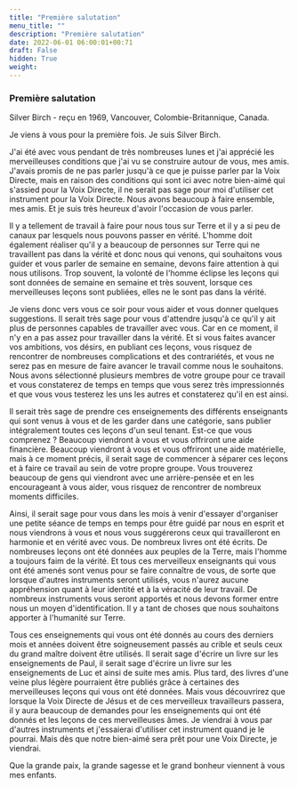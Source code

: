 ```yaml
---
title: "Première salutation"
menu_title: ""
description: "Première salutation"
date: 2022-06-01 06:00:01+00:71
draft: False
hidden: True
weight:
---
```

### Première salutation

Silver Birch - reçu en 1969, Vancouver, Colombie-Britannique, Canada.

Je viens à vous pour la première fois. Je suis Silver Birch.

J'ai été avec vous pendant de très nombreuses lunes et j'ai apprécié les merveilleuses conditions que j'ai vu se construire autour de vous, mes amis. J'avais promis de ne pas parler jusqu'à ce que je puisse parler par la Voix Directe, mais en raison des conditions qui sont ici avec notre bien-aimé qui s'assied pour la Voix Directe, il ne serait pas sage pour moi d'utiliser cet instrument pour la Voix Directe. Nous avons beaucoup à faire ensemble, mes amis. Et je suis très heureux d'avoir l'occasion de vous parler.

Il y a tellement de travail à faire pour nous tous sur Terre et il y a si peu de canaux par lesquels nous pouvons passer en vérité. L'homme doit également réaliser qu'il y a beaucoup de personnes sur Terre qui ne travaillent pas dans la vérité et donc nous qui venons, qui souhaitons vous guider et vous parler de semaine en semaine, devons faire attention à qui nous utilisons. Trop souvent, la volonté de l'homme éclipse les leçons qui sont données de semaine en semaine et très souvent, lorsque ces merveilleuses leçons sont publiées, elles ne le sont pas dans la vérité.

Je viens donc vers vous ce soir pour vous aider et vous donner quelques suggestions. Il serait très sage pour vous d'attendre jusqu'à ce qu'il y ait plus de personnes capables de travailler avec vous. Car en ce moment, il n'y en a pas assez pour travailler dans la vérité. Et si vous faites avancer vos ambitions, vos désirs, en publiant ces leçons, vous risquez de rencontrer de nombreuses complications et des contrariétés, et vous ne serez pas en mesure de faire avancer le travail comme nous le souhaitons. Nous avons sélectionné plusieurs membres de votre groupe pour ce travail et vous constaterez de temps en temps que vous serez très impressionnés et que vous vous testerez les uns les autres et constaterez qu'il en est ainsi.

Il serait très sage de prendre ces enseignements des différents enseignants qui sont venus à vous et de les garder dans une catégorie, sans publier intégralement toutes ces leçons d'un seul tenant. Est-ce que vous comprenez ? Beaucoup viendront à vous et vous offriront une aide financière. Beaucoup viendront à vous et vous offriront une aide matérielle, mais à ce moment précis, il serait sage de commencer à séparer ces leçons et à faire ce travail au sein de votre propre groupe. Vous trouverez beaucoup de gens qui viendront avec une arrière-pensée et en les encourageant à vous aider, vous risquez de rencontrer de nombreux moments difficiles.

Ainsi, il serait sage pour vous dans les mois à venir d'essayer d'organiser une petite séance de temps en temps pour être guidé par nous en esprit et nous viendrons à vous et nous vous suggérerons ceux qui travailleront en harmonie et en vérité avec vous. De nombreux livres ont été écrits. De nombreuses leçons ont été données aux peuples de la Terre, mais l'homme a toujours faim de la vérité. Et tous ces merveilleux enseignants qui vous ont été amenés sont venus pour se faire connaître de vous, de sorte que lorsque d'autres instruments seront utilisés, vous n'aurez aucune appréhension quant à leur identité et à la véracité de leur travail. De nombreux instruments vous seront apportés et nous devons former entre nous un moyen d'identification. Il y a tant de choses que nous souhaitons apporter à l'humanité sur Terre.

Tous ces enseignements qui vous ont été donnés au cours des derniers mois et années doivent être soigneusement passés au crible et seuls ceux du grand maître doivent être utilisés. Il serait sage d'écrire un livre sur les enseignements de Paul, il serait sage d'écrire un livre sur les enseignements de Luc et ainsi de suite mes amis. Plus tard, des livres d'une veine plus légère pourraient être publiés grâce à certaines des merveilleuses leçons qui vous ont été données. Mais vous découvrirez que lorsque la Voix Directe de Jésus et de ces merveilleux travailleurs passera, il y aura beaucoup de demandes pour les enseignements qui ont été donnés et les leçons de ces merveilleuses âmes. Je viendrai à vous par d'autres instruments et j'essaierai d'utiliser cet instrument quand je le pourrai. Mais dès que notre bien-aimé sera prêt pour une Voix Directe, je viendrai.

Que la grande paix, la grande sagesse et le grand bonheur viennent à vous mes enfants.
